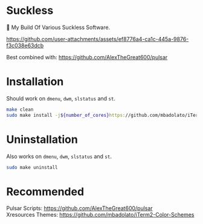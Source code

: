 # Suckless

🚀 My Build Of Various Suckless Software.

https://github.com/user-attachments/assets/ef8776a4-ca1c-445a-9876-f3c038e63dcb

Best combined with: https://github.com/AlexTheGreat600/pulsar

# Installation

Should work on `dmenu`, `dwm`, `slstatus` and `st`.

```bash
make clean
sudo make install -j${number_of_cores}https://github.com/mbadolato/iTerm2-Color-Schemes
```

# Uninstallation

Also works on `dmenu`, `dwm`, `slstatus` and `st`.

```bash
sudo make uninstall
```

# Recommended

Pulsar Scripts: https://github.com/AlexTheGreat600/pulsar  
Xresources Themes: https://github.com/mbadolato/iTerm2-Color-Schemes
